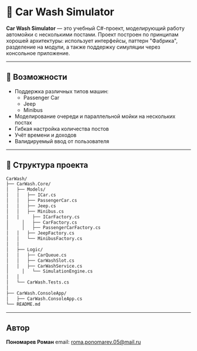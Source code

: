 # 🚗 Car Wash Simulator

**Car Wash Simulator** — это учебный C#-проект, моделирующий работу автомойки с несколькими постами. Проект построен по принципам хорошей архитектуры: использует интерфейсы, паттерн "Фабрика", разделение на модули, а также поддержку симуляции через консольное приложение.

---

## 🔧 Возможности

- Поддержка различных типов машин:
  - Passenger Car
  - Jeep
  - Minibus
- Моделирование очереди и параллельной мойки на нескольких постах
- Гибкая настройка количества постов
- Учёт времени и доходов
- Валидируемый ввод от пользователя

---

## 📂 Структура проекта

```bash
CarWash/
├── CarWash.Core/
│   ├── Models/
│   │   ├── ICar.cs
│   │   ├── PassengerCar.cs
│   │   ├── Jeep.cs
│   │   ├── Minibus.cs
│   │	  ├── ICarFactory.cs
│	  │	  ├── CarFactory.cs
│	  │	  ├── PassengerCarFactory.cs
│   │   ├── JeepFactory.cs
│   │   └── MinibusFactory.cs
│   │   
│   ├── Logic/
│   │   ├── CarQueue.cs
│   │   ├── CarWashSlot.cs
│   │   ├── CarWashService.cs
│	  │	  └── SimulationEngine.cs
│   │
│   └── CarWash.Tests.cs
│
├── CarWash.ConsoleApp/
│   ├── CarWash.ConsoleApp.cs
└── README.md
```
---

## Автор

**Пономарев Роман**
email: roma.ponomarev.05@mail.ru


